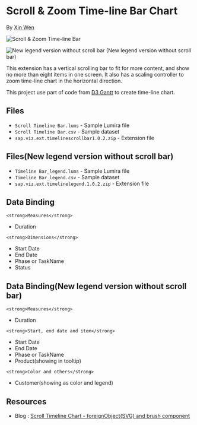 Scroll & Zoom Time-line Bar Chart
=======================
By [Xin Wen](http://scn.sap.com/people/wendy.xin.wen)

![Scroll & Zoom Time-line Bar](https://github.com/SAP/lumira-extension-viz/blob/master/Scrollable_Timeline_Chart/Scrollable%20Timeline%20Bar.gif)

![New legend version without scroll bar](https://github.com/SAP/lumira-extension-viz/blob/master/Scrollable_Timeline_Chart/Timeline%20Bar_legend.png)
(New legend version without scroll bar)

This extension has a vertical scrolling bar to fit for more content, and show no more than eight items in one screen. It also has a scaling controller to zoom time-line chart in the horizontal direction. 

This project use part of code from [D3 Gantt](http://dk8996.github.io/Gantt-Chart/) to create time-line chart.

Files
------
* `Scroll Timeline Bar.lums` - Sample Lumira file
* `Scroll Timeline Bar.csv` - Sample dataset
* `sap.viz.ext.timelinescrollbar1.0.2.zip` - Extension file

Files(New legend version without scroll bar)
------
* `Timeline Bar_legend.lums` - Sample Lumira file
* `Timeline Bar_legend.csv` - Sample dataset
* `sap.viz.ext.timelinelegend.1.0.2.zip` - Extension file


Data Binding
------------
`<strong>Measures</strong>`
* Duration

`<strong>Dimensions</strong>`
* Start Date
* End Date
* Phase or TaskName
* Status

Data Binding(New legend version without scroll bar)
------------
`<strong>Measures</strong>`
* Duration

`<strong>Start, end date and item</strong>`
* Start Date
* End Date
* Phase or TaskName
* Product(showing in tooltip)

`<strong>Color and others</strong>`
* Customer(showing as color and legend)


Resources
---------
* Blog : [Scroll Timeline Chart - foreignObject(SVG) and brush component](http://scn.sap.com/community/lumira/blog/2016/02/04/scroll-timeline-chart--foreignobjectsvg-and-brush-component)
